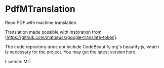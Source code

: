 # PdfMTranslation
Read PDF with machine translation.

Translation made possible with inspiration from [https://github.com/matheuss/google-translate-token].

The code repository *does not* include CodeBeautify.org's beautify.js, which is necessary for the project. You may get the latest version [here](http://codebeautify.org/js/beautify.js).

License: MIT
